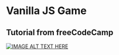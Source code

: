 # Vanilla JS Game

## Tutorial from freeCodeCamp

[![IMAGE ALT TEXT HERE](https://img.youtube.com/vi/3EMxBkqC4z0/0.jpg)](https://www.youtube.com/watch?v=3EMxBkqC4z0)
